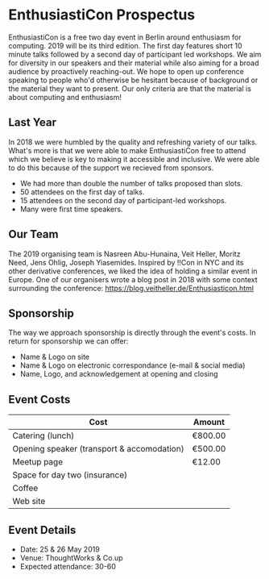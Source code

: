 # EnthusiastiCon Prospectus

EnthusiastiCon is a free two day event in Berlin around enthusiasm for computing.
2019 will be its third edition.
The first day features short 10 minute talks followed by a second day of participant led workshops.
We aim for diversity in our speakers and their material while also aiming for a broad audience by proactively reaching-out.
We hope to open up conference speaking to people who'd otherwise be hesitant because of background or the material they want to present.
Our only criteria are that the material is about computing and enthusiasm!

## Last Year

In 2018 we were humbled by the quality and refreshing variety of our talks.
What's more is that we were able to make EnthusiastiCon free to attend which we believe is key to making it accessible and inclusive.
We were able to do this because of the support we recieved from sponsors.

* We had more than double the number of talks proposed than slots.
* 50 attendees on the first day of talks.
* 15 attendees on the second day of participant-led workshops.
* Many were first time speakers.

## Our Team

The 2019 organising team is Nasreen Abu-Hunaina, Veit Heller, Moritz Need, Jens Ohlig, Joseph Yiasemides.
Inspired by !!Con in NYC and its other derivative conferences, we liked the idea of holding a similar event in Europe.
One of our organisers wrote a blog post in 2018 with some context surrounding the conference: https://blog.veitheller.de/Enthusiasticon.html

## Sponsorship

The way we approach sponsorship is directly through the event's costs.
In return for sponsorship we can offer:

- Name & Logo on site
- Name & Logo on electronic correspondance (e-mail & social media)
- Name, Logo, and acknowledgement at opening and closing

## Event Costs

| Cost                                       | Amount  |
|--------------------------------------------|---------|
| Catering (lunch)                           | €800.00 |
| Opening speaker (transport & accomodation) | €500.00 | 
| Meetup page                                | €12.00  |
| Space for day two (insurance)              |         |
| Coffee                                     |         |
| Web site                                   |         |


## Event Details

* Date: 25 & 26 May 2019
* Venue: ThoughtWorks & Co.up
* Expected attendance: 30-60

